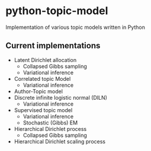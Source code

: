 python-topic-model
==================

Implementation of various topic models written in Python

Current implementations
-----------------------

* Latent Dirichlet allocation
  * Collapsed Gibbs sampling
  * Variational inference
* Correlated topic Model
  * Variational inference
* Author-Topic model 
* Discrete infinite logistic normal (DILN)
  * Variational inference
* Supervised topic model
  * Variational inference
  * Stochastic (Gibbs) EM
* Hierarchical Dirichlet process
  * Collapsed Gibbs sampling
* Hierarchical Dirichlet scaling process

